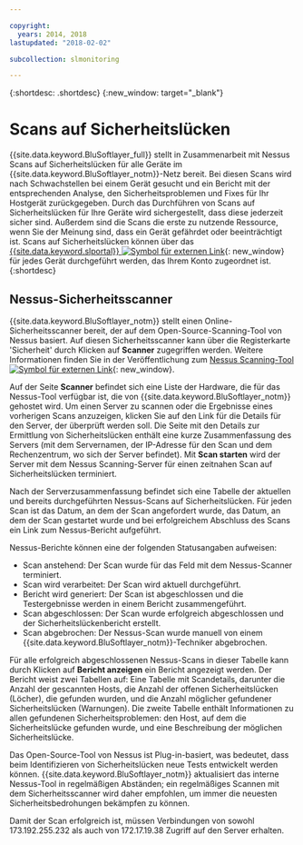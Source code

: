 ```yaml
---

copyright:
  years: 2014, 2018
lastupdated: "2018-02-02"

subcollection: slmonitoring

---
```


{:shortdesc: .shortdesc}
{:new_window: target="_blank"}

# Scans auf Sicherheitslücken
{{site.data.keyword.BluSoftlayer_full}} stellt in Zusammenarbeit mit Nessus Scans auf Sicherheitslücken für alle Geräte im {{site.data.keyword.BluSoftlayer_notm}}-Netz bereit.  Bei diesen Scans wird nach Schwachstellen bei einem Gerät gesucht und ein Bericht mit der entsprechenden Analyse, den Sicherheitsproblemen und Fixes für Ihr Hostgerät zurückgegeben.  Durch das Durchführen von Scans auf Sicherheitslücken für Ihre Geräte wird sichergestellt, dass diese jederzeit sicher sind. Außerdem sind die Scans die erste zu nutzende Ressource, wenn Sie der Meinung sind, dass ein Gerät gefährdet oder beeinträchtigt ist.  Scans auf Sicherheitslücken können über das [{{site.data.keyword.slportal}} ![Symbol für externen Link](../../icons/launch-glyph.svg "Symbol für externen Link")](https://control.softlayer.com/){: new_window} für jedes Gerät durchgeführt werden, das Ihrem Konto zugeordnet ist.
{:shortdesc}

## Nessus-Sicherheitsscanner
{{site.data.keyword.BluSoftlayer_notm}} stellt einen Online-Sicherheitsscanner bereit, der auf dem Open-Source-Scanning-Tool von Nessus basiert. Auf diesen Sicherheitsscanner kann über die Registerkarte 'Sicherheit' durch Klicken auf **Scanner** zugegriffen werden. Weitere Informationen finden Sie in der Veröffentlichung zum [Nessus Scanning-Tool ![Symbol für externen Link](../../icons/launch-glyph.svg "Symbol für externen Link")](http://www.nessus.org/nessus/){: new_window}.

Auf der Seite **Scanner** befindet sich eine Liste der Hardware, die für das Nessus-Tool verfügbar ist, die von {{site.data.keyword.BluSoftlayer_notm}} gehostet wird. Um einen Server zu scannen oder die Ergebnisse eines vorherigen Scans anzuzeigen, klicken Sie auf den Link für die Details für den Server, der überprüft werden soll. Die Seite mit den Details zur Ermittlung von Sicherheitslücken enthält eine kurze Zusammenfassung des Servers (mit dem Servernamen, der IP-Adresse für den Scan und dem Rechenzentrum, wo sich der Server befindet). Mit **Scan starten** wird der Server mit dem Nessus Scanning-Server für einen zeitnahen Scan auf Sicherheitslücken terminiert.

Nach der Serverzusammenfassung befindet sich eine Tabelle der aktuellen und bereits durchgeführten Nessus-Scans auf Sicherheitslücken. Für jeden Scan ist das Datum, an dem der Scan angefordert wurde, das Datum, an dem der Scan gestartet wurde und bei erfolgreichem Abschluss des Scans ein Link zum Nessus-Bericht aufgeführt.

Nessus-Berichte können eine der folgenden Statusangaben aufweisen:

* Scan anstehend: Der Scan wurde für das Feld mit dem Nessus-Scanner terminiert.
* Scan wird verarbeitet: Der Scan wird aktuell durchgeführt.
* Bericht wird generiert: Der Scan ist abgeschlossen und die Testergebnisse werden in einem Bericht zusammengeführt.
* Scan abgeschlossen: Der Scan wurde erfolgreich abgeschlossen und der Sicherheitslückenbericht erstellt.
* Scan abgebrochen: Der Nessus-Scan wurde manuell von einem {{site.data.keyword.BluSoftlayer_notm}}-Techniker abgebrochen.

Für alle erfolgreich abgeschlossenen Nessus-Scans in dieser Tabelle kann durch Klicken auf **Bericht anzeigen** ein Bericht angezeigt werden. Der Bericht weist zwei Tabellen auf: Eine Tabelle mit Scandetails, darunter die Anzahl der gescannten Hosts, die Anzahl der offenen Sicherheitslücken (Löcher), die gefunden wurden, und die Anzahl möglicher gefundener Sicherheitslücken (Warnungen). Die zweite Tabelle enthält Informationen zu allen gefundenen Sicherheitsproblemen: den Host, auf dem die Sicherheitslücke gefunden wurde, und eine Beschreibung der möglichen Sicherheitslücke.

Das Open-Source-Tool von Nessus ist Plug-in-basiert, was bedeutet, dass beim Identifizieren von Sicherheitslücken neue Tests entwickelt werden können. {{site.data.keyword.BluSoftlayer_notm}} aktualisiert das interne Nessus-Tool in regelmäßigen Abständen; ein regelmäßiges Scannen mit dem Sicherheitsscanner wird daher empfohlen, um immer die neuesten Sicherheitsbedrohungen bekämpfen zu können.

Damit der Scan erfolgreich ist, müssen Verbindungen von sowohl 173.192.255.232 als auch von 172.17.19.38 Zugriff auf den Server erhalten.
